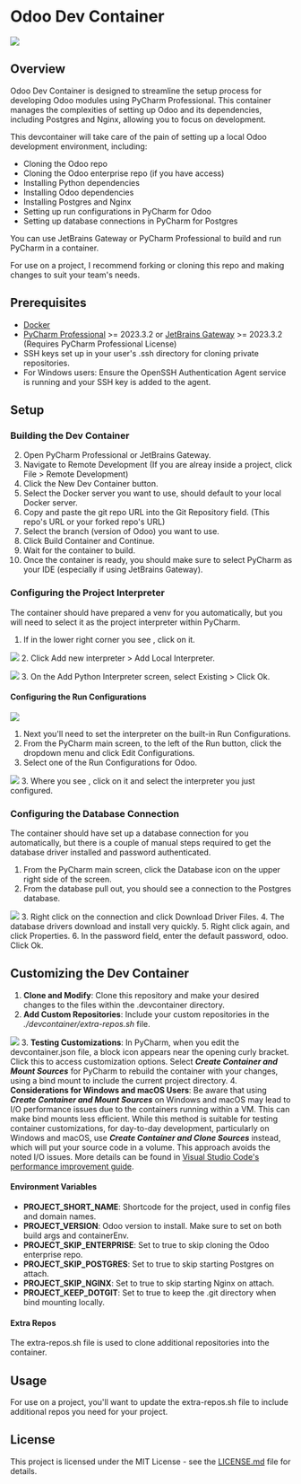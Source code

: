 
# Odoo Dev Container

![](.images/devcontainer-setup.png)

## Overview
Odoo Dev Container is designed to streamline the setup process for developing Odoo modules using PyCharm Professional. 
This container manages the complexities of setting up Odoo and its dependencies, including Postgres and Nginx, allowing 
you to focus on development.

This devcontainer will take care of the pain of setting up a local Odoo development environment, including:
- Cloning the Odoo repo
- Cloning the Odoo enterprise repo (if you have access)
- Installing Python dependencies
- Installing Odoo dependencies
- Installing Postgres and Nginx
- Setting up run configurations in PyCharm for Odoo
- Setting up database connections in PyCharm for Postgres

You can use JetBrains Gateway or PyCharm Professional to build and run PyCharm in a container.

For use on a project, I recommend forking or cloning this repo and making changes to suit your team's needs. 

## Prerequisites
- [Docker](https://www.docker.com/)
- [PyCharm Professional](https://www.jetbrains.com/pycharm/) >= 2023.3.2 or [JetBrains Gateway](https://www.jetbrains.com/remote-development/gateway/) >= 2023.3.2 (Requires PyCharm Professional License)
- SSH keys set up in your user's .ssh directory for cloning private repositories.
- For Windows users: Ensure the OpenSSH Authentication Agent service is running and your SSH key is added to the agent.

## Setup
### Building the Dev Container
2. Open PyCharm Professional or JetBrains Gateway.
2. Navigate to Remote Development (If you are alreay inside a project, click File > Remote Development)
3. Click the New Dev Container button.
4. Select the Docker server you want to use, should default to your local Docker server.
5. Copy and paste the git repo URL into the Git Repository field. (This repo's URL or your forked repo's URL)
6. Select the branch (version of Odoo) you want to use.
7. Click Build Container and Continue.
8. Wait for the container to build.
9. Once the container is ready, you should make sure to select PyCharm as your IDE (especially if using JetBrains Gateway).

### Configuring the Project Interpreter
The container should have prepared a venv for you automatically, but you will need to select it as the project interpreter within PyCharm.
1. If in the lower right corner you see <No interpreter>, click on it.

![](.images/add_local_interpreter.png)
2. Click Add new interpreter > Add Local Interpreter.

![](.images/select_existing_venv.png)
3. On the Add Python Interpreter screen, select Existing > Click Ok.

#### Configuring the Run Configurations

![](.images/run_configurations.png)
1. Next you'll need to set the interpreter on the built-in Run Configurations.
2. From the PyCharm main screen, to the left of the Run button, click the dropdown menu and click Edit Configurations.
3. Select one of the Run Configurations for Odoo.

![](.images/run_config_interpreter.png)
3. Where you see <No interpreter>, click on it and select the interpreter you just configured.

### Configuring the Database Connection
The container should have set up a database connection for you automatically, but there is a couple of manual steps 
required to get the database driver installed and password authenticated.
1. From the PyCharm main screen, click the Database icon on the upper right side of the screen.
2. From the database pull out, you should see a connection to the Postgres database.

![](.images/install-db-drivers.png)
3. Right click on the connection and click Download Driver Files.
4. The database drivers download and install very quickly.
5. Right click again, and click Properties. 
6. In the password field, enter the default password, odoo. Click Ok.

## Customizing the Dev Container

1. **Clone and Modify**: Clone this repository and make your desired changes to the files within the .devcontainer 
directory.
2. **Add Custom Repositories**: Include your custom repositories in the _./devcontainer/extra-repos.sh_ file.

![](.images/e9006d3a.png)
3. **Testing Customizations**: In PyCharm, when you edit the devcontainer.json file, a block icon appears near the 
opening curly bracket. Click this to access customization options. Select **_Create Container and Mount Sources_** for PyCharm 
to rebuild the container with your changes, using a bind mount to include the current project directory.
4. **Considerations for Windows and macOS Users**: Be aware that using **_Create Container and Mount Sources_** on Windows and 
macOS may lead to I/O performance issues due to the containers running within a VM. This can make bind mounts less 
efficient. While this method is suitable for testing container customizations, for day-to-day development, particularly 
on Windows and macOS, use _**Create Container and Clone Sources**_ instead, which will put your source code in a volume. 
This approach avoids the noted I/O issues. More details can be found in [Visual Studio Code's performance improvement guide](https://code.visualstudio.com/remote/advancedcontainers/improve-performance#_use-a-targeted-named-volume).

#### Environment Variables
- **PROJECT_SHORT_NAME**: Shortcode for the project, used in config files and domain names.
- **PROJECT_VERSION**: Odoo version to install. Make sure to set on both build args and containerEnv.
- **PROJECT_SKIP_ENTERPRISE**: Set to true to skip cloning the Odoo enterprise repo.
- **PROJECT_SKIP_POSTGRES**: Set to true to skip starting Postgres on attach.
- **PROJECT_SKIP_NGINX**: Set to true to skip starting Nginx on attach.
- **PROJECT_KEEP_DOTGIT**: Set to true to keep the .git directory when bind mounting locally.

#### Extra Repos
The extra-repos.sh file is used to clone additional repositories into the container.

## Usage
For use on a project, you'll want to update the extra-repos.sh file to include additional repos you need for your project. 

## License
This project is licensed under the MIT License - see the [LICENSE.md](LICENSE.md) file for details.
